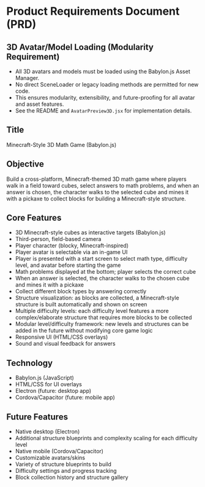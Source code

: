 # Product Requirements Document (PRD)

## 3D Avatar/Model Loading (Modularity Requirement)
- All 3D avatars and models must be loaded using the Babylon.js Asset Manager.
- No direct SceneLoader or legacy loading methods are permitted for new code.
- This ensures modularity, extensibility, and future-proofing for all avatar and asset features.
- See the README and `AvatarPreview3D.jsx` for implementation details.


## Title
Minecraft-Style 3D Math Game (Babylon.js)

## Objective
Build a cross-platform, Minecraft-themed 3D math game where players walk in a field toward cubes, select answers to math problems, and when an answer is chosen, the character walks to the selected cube and mines it with a pickaxe to collect blocks for building a Minecraft-style structure.

## Core Features
- 3D Minecraft-style cubes as interactive targets (Babylon.js)
- Third-person, field-based camera
- Player character (blocky, Minecraft-inspired)
- Player avatar is selectable via an in-game UI
- Player is presented with a start screen to select math type, difficulty level, and avatar before starting the game
- Math problems displayed at the bottom; player selects the correct cube
- When an answer is selected, the character walks to the chosen cube and mines it with a pickaxe
- Collect different block types by answering correctly
- Structure visualization: as blocks are collected, a Minecraft-style structure is built automatically and shown on screen
- Multiple difficulty levels: each difficulty level features a more complex/elaborate structure that requires more blocks to be collected
- Modular level/difficulty framework: new levels and structures can be added in the future without modifying core game logic
- Responsive UI (HTML/CSS overlays)
- Sound and visual feedback for answers

## Technology
- Babylon.js (JavaScript)
- HTML/CSS for UI overlays
- Electron (future: desktop app)
- Cordova/Capacitor (future: mobile app)

## Future Features
- Native desktop (Electron)
- Additional structure blueprints and complexity scaling for each difficulty level
- Native mobile (Cordova/Capacitor)
- Customizable avatars/skins
- Variety of structure blueprints to build
- Difficulty settings and progress tracking
- Block collection history and structure gallery

